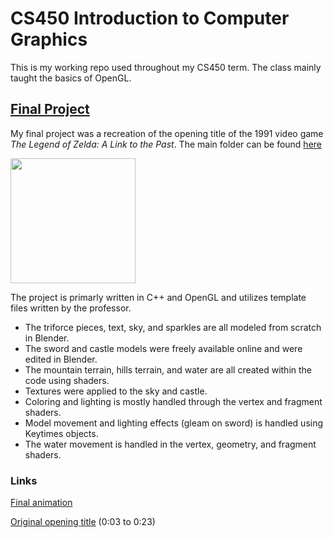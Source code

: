 # CS450 Introduction to Computer Graphics

This is my working repo used throughout my CS450 term. The class mainly taught the basics of OpenGL.

## [Final Project](https://github.com/cxhx441/cs450/tree/main/final_turn_in)
My final project was a recreation of the opening title of the 1991 video game *The Legend of Zelda: A Link to the Past*. The main folder can be found [here](https://github.com/cxhx441/cs450/tree/main/final_turn_in)

<a href="https://www.youtube.com/watch?v=-wlZx1zSGcs"><img src="zelda_alttp.gif" height="200"></a>

The project is primarly written in C++ and OpenGL and utilizes template files written by the professor.

- The triforce pieces, text, sky, and sparkles are all modeled from scratch in Blender.
- The sword and castle models were freely available online and were edited in Blender.
- The mountain terrain, hills terrain, and water are all created within the code using shaders.
- Textures were applied to the sky and castle.
- Coloring and lighting is mostly handled through the vertex and fragment shaders.
- Model movement and lighting effects (gleam on sword) is handled using Keytimes objects.
- The water movement is handled in the vertex, geometry, and fragment shaders.


### Links

[Final animation](https://www.youtube.com/watch?v=-wlZx1zSGcs)

[Original opening title](https://www.youtube.com/watch?v=Z7YRz0EJY1k) (0:03 to 0:23)
